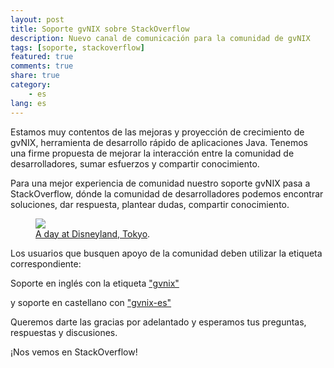 ```yaml
---
layout: post
title: Soporte gvNIX sobre StackOverflow
description: Nuevo canal de comunicación para la comunidad de gvNIX
tags: [soporte, stackoverflow]
featured: true
comments: true
share: true
category:
    - es
lang: es
---
```


Estamos muy contentos de las mejoras y proyección de crecimiento de gvNIX, herramienta de desarrollo rápido de aplicaciones Java.
Tenemos una firme propuesta de mejorar la interacción entre la comunidad de desarrolladores, sumar esfuerzos y compartir conocimiento.

Para una mejor experiencia de comunidad nuestro soporte gvNIX pasa a StackOverflow, dónde la comunidad de desarrolladores podemos encontrar soluciones, dar respuesta, plantear dudas, compartir conocimiento.

<figure>
  <a href="{{ site.url }}/images/post/stackoverflow.png">
    <img src="{{ site.url }}/images/post/stackoverflow.png">
    </a>
  <figcaption><a href="http://hmfaysal.github.io/" data-toggle="tooltip" title="Visit my website">A day at Disneyland, Tokyo</a>.</figcaption>
</figure>


Los usuarios que busquen apoyo de la comunidad deben utilizar la etiqueta correspondiente:

Soporte en inglés con la etiqueta ["gvnix"](http://stackoverflow.com/questions/tagged/gvnix)



y soporte en castellano con ["gvnix-es"](http://stackoverflow.com/questions/tagged/gvnix-es)

Queremos darte las gracias por adelantado y esperamos tus preguntas, respuestas y discusiones.

¡Nos vemos en StackOverflow!

